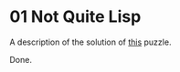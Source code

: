 # 01 Not Quite Lisp

A description of the solution of [this](https://adventofcode.com/2015/day/1) puzzle.

Done.